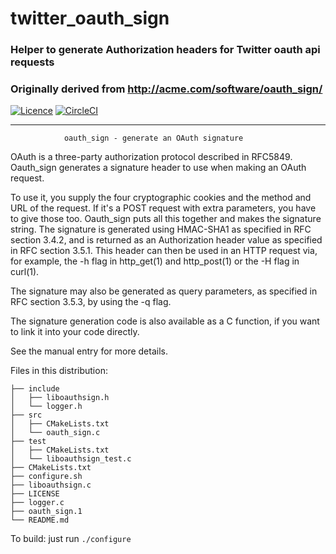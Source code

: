 # twitter_oauth_sign
### Helper to generate Authorization headers for Twitter oauth api requests
### Originally derived from http://acme.com/software/oauth_sign/

[![Licence](https://img.shields.io/badge/Licence-MIT-blue.svg)](https://github.com/smac89/twitter_oauth_generator/blob/master/LICENSE) [![CircleCI](https://circleci.com/gh/smac89/twitter_oauth_generator.svg?style=svg&circle-token=f2c9731e54d3e36d83d3c4cf9ae5a5d6a130acd3)](https://circleci.com/gh/smac89/twitter_oauth_generator)

---

                oauth_sign - generate an OAuth signature

OAuth is a three-party authorization protocol described in RFC5849.
Oauth_sign generates a signature header to use when making an OAuth
request.

To use it, you supply the four cryptographic cookies and the method
and URL of the request.  If it's a POST request with extra
parameters, you have to give those too.  Oauth_sign puts all this
together and makes the signature string.  The signature is generated
using HMAC-SHA1 as specified in RFC section 3.4.2, and is returned as
an Authorization header value as specified in RFC section 3.5.1.  This
header can then be used in an HTTP request via, for example, the
-h flag in http_get(1) and http_post(1) or the -H flag in curl(1).

The signature may also be generated as query parameters, as specified
in RFC section 3.5.3, by using the -q flag.

The signature generation code is also available as a C function,
if you want to link it into your code directly.

See the manual entry for more details.

Files in this distribution:

    ├── include
    │   ├── liboauthsign.h
    │   └── logger.h
    ├── src
    │   ├── CMakeLists.txt
    │   └── oauth_sign.c
    ├── test
    │   ├── CMakeLists.txt
    │   └── liboauthsign_test.c
    ├── CMakeLists.txt
    ├── configure.sh
    ├── liboauthsign.c
    ├── LICENSE
    ├── logger.c
    ├── oauth_sign.1
    └── README.md

To build: just run `./configure`
